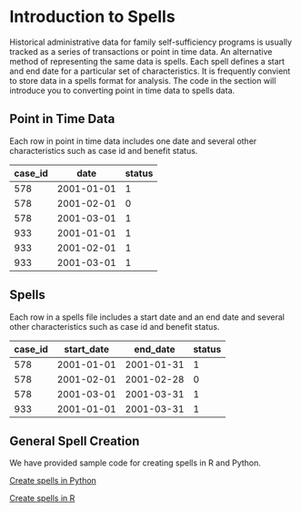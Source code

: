 # Introduction to Spells
Historical administrative data for family self-sufficiency programs is usually tracked as a series of transactions or point in time data. An alternative method of representing the same data is spells. Each spell defines a start and end date for a particular set of characteristics. It is frequently convient to store data in a spells format for analysis. The code in the section will introduce you to converting point in time data to spells data. 

## Point in Time Data
Each row in point in time data includes one date and several other characteristics such as case id and benefit status.

| case_id | date       | status |
|---------|------------|--------|
| 578     | 2001-01-01 | 1      |
| 578     | 2001-02-01 | 0      |
| 578     | 2001-03-01 | 1      |
| 933     | 2001-01-01 | 1      |
| 933     | 2001-02-01 | 1      |
| 933     | 2001-03-01 | 1      |

## Spells
Each row in a spells file includes a start date and an end date and several other characteristics such as case id and benefit status.

| case_id | start_date | end_date   | status |
|---------|------------|------------|--------|
| 578     | 2001-01-01 | 2001-01-31 | 1      |
| 578     | 2001-02-01 | 2001-02-28 | 0      |
| 578     | 2001-03-01 | 2001-03-31 | 1      |
| 933     | 2001-01-01 | 2001-03-31 | 1      |


## General Spell Creation
We have provided sample code for creating spells in R and Python.

[Create spells in Python](create_spells_with_python.md)

[Create spells in R](create_spells_with_R.md)
